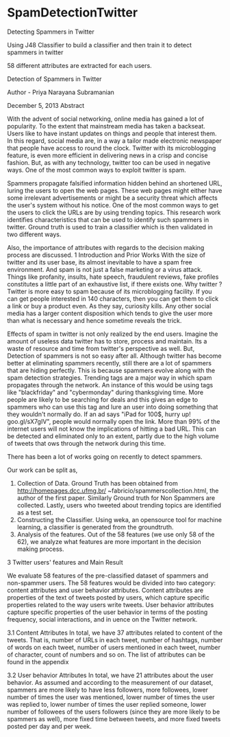 
SpamDetectionTwitter
========================

Detecting Spammers in Twitter

Using J48 Classifier to build a classifier and then train it to detect spammers in twitter

58 different attributes are extracted for each users.

Detection of Spammers in Twitter


Author - Priya Narayana Subramanian

December 5, 2013
Abstract

With the advent of social networking, online media has gained a lot of popularity. To the
extent that mainstream media has taken a backseat. Users like to have instant updates on things
and people that interest them. In this regard, social media are, in a way a tailor made electronic
newspaper that people have access to round the clock. Twitter with its microblogging feature, is even more efficient in delivering news in a crisp and concise fashion. But, as with any technology,
twitter too can be used in negative ways. One of the most common ways to exploit twitter is spam.

Spammers propagate falsified information hidden behind an shortened URL, luring the users to
open the web pages. These web pages might either have some irrelevant advertisements or might
be a security threat which affects the user's system without his notice. One of the most common
ways to get the users to click the URLs are by using trending topics. This research work identifies characteristics that can be used to identify such spammers in twitter. Ground truth is used to
train a classifier which is then validated in two different ways. 

Also, the importance of attributes
with regards to the decision making process are discussed.
1 Introduction and Prior Works
With the size of twitter and its user base, its almost inevitable to have a spam free environment.
And spam is not just a false marketing or a virus attack. Things like profanity, insults, hate speech,
fraudulent reviews, fake profiles constitutes a little part of an exhaustive list, if there exists one. Why
twitter ? Twitter is more easy to spam because of its microblogging facility. If you can get people
interested in 140 characters, then you can get them to click a link or buy a product even. As they
say, curiosity kills. Any other social media has a larger content disposition which tends to give the
user more than what is necessary and hence sometime reveals the trick. 


Effects of spam in twitter is
not only realized by the end users. Imagine the amount of useless data twitter has to store, process
and maintain. Its a waste of resource and time from twitter's perspective as well. But, Detection
of spammers is not so easy after all. Although twitter has become better at eliminating spammers
recently, still there are a lot of spammers that are hiding perfectly. This is because spammers evolve
along with the spam detection strategies.
Trending tags are a major way in which spam propagates through the network. An instance of this
would be using tags like "blackfriday" and "cybermonday" during thanksgiving time. More people
are likely to be searching for deals and this gives an edge to spammers who can use this tag and lure
an user into doing something that they wouldn't normally do. If an ad says "iPad for 100$, hurry up!
goo.gl/sX7gIV", people would normally open the link. More than 99% of the internet users will not
know the implications of hitting a bad URL. This can be detected and eliminated only to an extent,
partly due to the high volume of tweets that 
ows through the network during this time.

There has been a lot of works going on recently to detect spammers. 

Our work can be split as,

1. Collection of Data. Ground Truth has been obtained from http://homepages.dcc.ufmg.br/
~fabricio/spammerscollection.html, the author of the first paper. Similarly Ground truth
for Non Spammers are collected. Lastly, users who tweeted about trending topics are identified
as a test set.
2. Constructing the Classifier. Using weka, an opensource tool for machine learning, a classifier is
generated from the groundtruth.
3. Analysis of the features. Out of the 58 features (we use only 58 of the 62), we analyze what
features are more important in the decision making process.

3 Twitter users' features and Main Result

We evaluate 58 features of the pre-classified dataset of spammers and non-spammer users. The 58
features would be divided into two category: content attributes and user behavior attributes. Content
attributes are properties of the text of tweets posted by users, which capture specific properties related
to the way users write tweets. User behavior attributes capture specific properties of the user behavior
in terms of the posting frequency, social interactions, and in
uence on the Twitter network.

3.1 Content Attributes
In total, we have 37 attributes related to content of the tweets. That is, number of URLs in each
tweet, number of hashtags, number of words on each tweet, number of users mentioned in each tweet,
number of character, count of numbers and so on. The list of attributes can be found in the appendix

3.2 User behavior Attributes
In total, we have 21 attributes about the user behavior. As assumed and according to the measurement
of our dataset, spammers are more likely to have less followers, more followees, lower number of times
the user was mentioned, lower number of times the user was replied to, lower number of times the
user replied someone, lower number of followees of the users followers (since they are more likely to
be spammers as well), more fixed time between tweets, and more fixed tweets posted per day and per
week.


